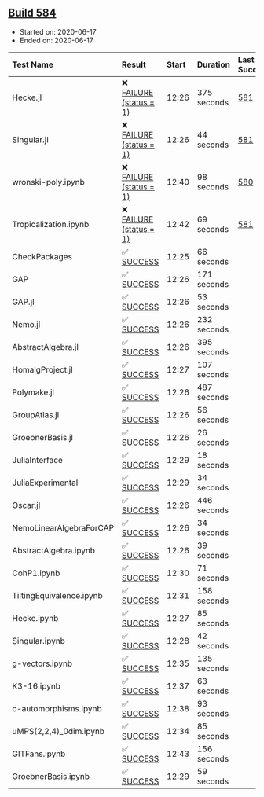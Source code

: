 ## [Build 584](https://oscarci.mathematik.uni-kl.de/job/oscar-julia-1.4/584/)

* Started on: 2020-06-17
* Ended on: 2020-06-17

| Test Name    | Result | Start | Duration | Last Success | First Failure |
|:-------------|:-------|:------|:---------|:-------------|:--------------|
| Hecke.jl | ❌ [FAILURE (status = 1)](https://oscarci.mathematik.uni-kl.de/job/oscar-julia-1.4/584/artifact/logs/build-584/Hecke.jl.log) | 12:26 | 375 seconds | [581](https://oscarci.mathematik.uni-kl.de/job/oscar-julia-1.4/581/) | [582](https://oscarci.mathematik.uni-kl.de/job/oscar-julia-1.4/582/) |
| Singular.jl | ❌ [FAILURE (status = 1)](https://oscarci.mathematik.uni-kl.de/job/oscar-julia-1.4/584/artifact/logs/build-584/Singular.jl.log) | 12:26 | 44 seconds | [581](https://oscarci.mathematik.uni-kl.de/job/oscar-julia-1.4/581/) | [582](https://oscarci.mathematik.uni-kl.de/job/oscar-julia-1.4/582/) |
| wronski-poly.ipynb | ❌ [FAILURE (status = 1)](https://oscarci.mathematik.uni-kl.de/job/oscar-julia-1.4/584/artifact/logs/build-584/wronski-poly.ipynb.log) | 12:40 | 98 seconds | [580](https://oscarci.mathematik.uni-kl.de/job/oscar-julia-1.4/580/) | [581](https://oscarci.mathematik.uni-kl.de/job/oscar-julia-1.4/581/) |
| Tropicalization.ipynb | ❌ [FAILURE (status = 1)](https://oscarci.mathematik.uni-kl.de/job/oscar-julia-1.4/584/artifact/logs/build-584/Tropicalization.ipynb.log) | 12:42 | 69 seconds | [581](https://oscarci.mathematik.uni-kl.de/job/oscar-julia-1.4/581/) | [582](https://oscarci.mathematik.uni-kl.de/job/oscar-julia-1.4/582/) |
| CheckPackages | ✅ [SUCCESS](https://oscarci.mathematik.uni-kl.de/job/oscar-julia-1.4/584/artifact/logs/build-584/CheckPackages.log) | 12:25 | 66 seconds |  |  |
| GAP | ✅ [SUCCESS](https://oscarci.mathematik.uni-kl.de/job/oscar-julia-1.4/584/artifact/logs/build-584/GAP.log) | 12:26 | 171 seconds |  |  |
| GAP.jl | ✅ [SUCCESS](https://oscarci.mathematik.uni-kl.de/job/oscar-julia-1.4/584/artifact/logs/build-584/GAP.jl.log) | 12:26 | 53 seconds |  |  |
| Nemo.jl | ✅ [SUCCESS](https://oscarci.mathematik.uni-kl.de/job/oscar-julia-1.4/584/artifact/logs/build-584/Nemo.jl.log) | 12:26 | 232 seconds |  |  |
| AbstractAlgebra.jl | ✅ [SUCCESS](https://oscarci.mathematik.uni-kl.de/job/oscar-julia-1.4/584/artifact/logs/build-584/AbstractAlgebra.jl.log) | 12:26 | 395 seconds |  |  |
| HomalgProject.jl | ✅ [SUCCESS](https://oscarci.mathematik.uni-kl.de/job/oscar-julia-1.4/584/artifact/logs/build-584/HomalgProject.jl.log) | 12:27 | 107 seconds |  |  |
| Polymake.jl | ✅ [SUCCESS](https://oscarci.mathematik.uni-kl.de/job/oscar-julia-1.4/584/artifact/logs/build-584/Polymake.jl.log) | 12:26 | 487 seconds |  |  |
| GroupAtlas.jl | ✅ [SUCCESS](https://oscarci.mathematik.uni-kl.de/job/oscar-julia-1.4/584/artifact/logs/build-584/GroupAtlas.jl.log) | 12:26 | 56 seconds |  |  |
| GroebnerBasis.jl | ✅ [SUCCESS](https://oscarci.mathematik.uni-kl.de/job/oscar-julia-1.4/584/artifact/logs/build-584/GroebnerBasis.jl.log) | 12:26 | 26 seconds |  |  |
| JuliaInterface | ✅ [SUCCESS](https://oscarci.mathematik.uni-kl.de/job/oscar-julia-1.4/584/artifact/logs/build-584/JuliaInterface.log) | 12:29 | 18 seconds |  |  |
| JuliaExperimental | ✅ [SUCCESS](https://oscarci.mathematik.uni-kl.de/job/oscar-julia-1.4/584/artifact/logs/build-584/JuliaExperimental.log) | 12:29 | 34 seconds |  |  |
| Oscar.jl | ✅ [SUCCESS](https://oscarci.mathematik.uni-kl.de/job/oscar-julia-1.4/584/artifact/logs/build-584/Oscar.jl.log) | 12:26 | 446 seconds |  |  |
| NemoLinearAlgebraForCAP | ✅ [SUCCESS](https://oscarci.mathematik.uni-kl.de/job/oscar-julia-1.4/584/artifact/logs/build-584/NemoLinearAlgebraForCAP.log) | 12:26 | 34 seconds |  |  |
| AbstractAlgebra.ipynb | ✅ [SUCCESS](https://oscarci.mathematik.uni-kl.de/job/oscar-julia-1.4/584/artifact/logs/build-584/AbstractAlgebra.ipynb.log) | 12:26 | 39 seconds |  |  |
| CohP1.ipynb | ✅ [SUCCESS](https://oscarci.mathematik.uni-kl.de/job/oscar-julia-1.4/584/artifact/logs/build-584/CohP1.ipynb.log) | 12:30 | 71 seconds |  |  |
| TiltingEquivalence.ipynb | ✅ [SUCCESS](https://oscarci.mathematik.uni-kl.de/job/oscar-julia-1.4/584/artifact/logs/build-584/TiltingEquivalence.ipynb.log) | 12:31 | 158 seconds |  |  |
| Hecke.ipynb | ✅ [SUCCESS](https://oscarci.mathematik.uni-kl.de/job/oscar-julia-1.4/584/artifact/logs/build-584/Hecke.ipynb.log) | 12:27 | 85 seconds |  |  |
| Singular.ipynb | ✅ [SUCCESS](https://oscarci.mathematik.uni-kl.de/job/oscar-julia-1.4/584/artifact/logs/build-584/Singular.ipynb.log) | 12:28 | 42 seconds |  |  |
| g-vectors.ipynb | ✅ [SUCCESS](https://oscarci.mathematik.uni-kl.de/job/oscar-julia-1.4/584/artifact/logs/build-584/g-vectors.ipynb.log) | 12:35 | 135 seconds |  |  |
| K3-16.ipynb | ✅ [SUCCESS](https://oscarci.mathematik.uni-kl.de/job/oscar-julia-1.4/584/artifact/logs/build-584/K3-16.ipynb.log) | 12:37 | 63 seconds |  |  |
| c-automorphisms.ipynb | ✅ [SUCCESS](https://oscarci.mathematik.uni-kl.de/job/oscar-julia-1.4/584/artifact/logs/build-584/c-automorphisms.ipynb.log) | 12:38 | 93 seconds |  |  |
| uMPS(2,2,4)_0dim.ipynb | ✅ [SUCCESS](https://oscarci.mathematik.uni-kl.de/job/oscar-julia-1.4/584/artifact/logs/build-584/uMPS-2-2-4-_0dim.ipynb.log) | 12:34 | 85 seconds |  |  |
| GITFans.ipynb | ✅ [SUCCESS](https://oscarci.mathematik.uni-kl.de/job/oscar-julia-1.4/584/artifact/logs/build-584/GITFans.ipynb.log) | 12:43 | 156 seconds |  |  |
| GroebnerBasis.ipynb | ✅ [SUCCESS](https://oscarci.mathematik.uni-kl.de/job/oscar-julia-1.4/584/artifact/logs/build-584/GroebnerBasis.ipynb.log) | 12:29 | 59 seconds |  |  |

